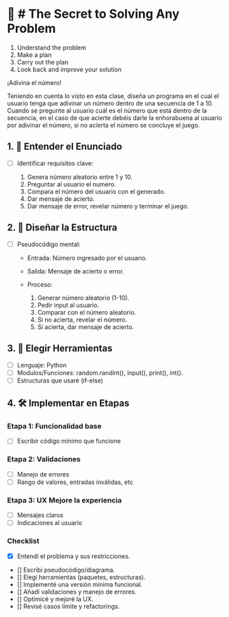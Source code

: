 
# 🧠 # The Secret to Solving Any Problem

1. Understand the problem
2. Make a plan
3. Carry out the plan
4. Look back and improve your solution

¡Adivina el número!

Teniendo en cuenta lo visto en esta clase, diseña un programa en el cual el usuario tenga que adivinar 
un número dentro de una secuencia de 1 a 10. Cuando se pregunte al usuario cuál es el número que está 
dentro de la secuencia, en el caso de que acierte debéis darle la enhorabuena al usuario por adivinar el 
número, si no acíerta el número se concluye el juego.

## 1. 📖 Entender el Enunciado

- [ ] Identificar requisitos clave:

    1. Genera número aleatorio entre 1 y 10.
    2. Preguntar al usuario el numero.
    3. Compara el número del usuario con el generado.
    4. Dar mensaje de acierto.
    5. Dar mensaje de error, revelar número y terminar el juego.

## 2. 🧱 Diseñar la Estructura
- [ ] Pseudocódigo mental:
    - Entrada: Número ingresado por el usuario.
    
    - Salida:  Mensaje de acierto o error.

    - Proceso:
        1. Generar número aleatorio (1-10).
        2. Pedir input al usuario.
        3. Comparar con el número aleatorio.
        4. Si no acierta, revelar el número.
        5. Sí acierta, dar mensaje de acierto. 

## 3. 🧰 Elegir Herramientas
- [ ] Lenguaje: Python
- [ ] Modulos/Funciones: random.randint(), input(), print(), int(). 
- [ ] Estructuras que usaré (if-else)

## 4. 🛠️ Implementar en Etapas

### Etapa 1: Funcionalidad base
- [ ] Escribir código mínimo que funcione

### Etapa 2: Validaciones
- [ ] Manejo de errores
- [ ] Rango de valores, entradas inválidas, etc

### Etapa 3: UX Mejore la experiencia
- [ ] Mensajes claros
- [ ] Indicaciones al usuario

### Checklist
- [x] Entendí el problema y sus restricciones.  
- [] Escribí pseudocódigo/diagrama.  
- [] Elegí herramientas (paquetes, estructuras).  
- [] Implementé una versión mínima funcional.  
- [] Añadí validaciones y manejo de errores.  
- [] Optimicé y mejoré la UX.  
- [] Revisé casos límite y refactorings.  
